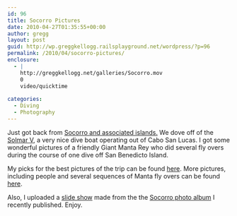 ```yaml
---
id: 96
title: Socorro Pictures
date: 2010-04-27T01:35:55+00:00
author: gregg
layout: post
guid: http://wp.greggkellogg.railsplayground.net/wordpress/?p=96
permalink: /2010/04/socorro-pictures/
enclosure:
  - |
    http://greggkellogg.net/galleries/Socorro.mov
    0
    video/quicktime
    
categories:
  - Diving
  - Photography
---
```

Just got back from [Socorro and associated islands.](http://www.divephotoguide.com/images/news/uploaded/article_4687/524005322.jpg) We dove off of the [Solmar V](http://www.solmarv.com/), a very nice dive boat operating out of Cabo San Lucas. I got some wonderful pictures of a friendly Giant Manta Rey who did several fly overs during the course of one dive off San Benedicto Island.

My picks for the best pictures of the trip can be found [here](http://greggkellogg.net/galleries/Socorro%20Picks/index.html). More pictures, including people and several sequences of Manta fly overs can be found [here](http://greggkellogg.net/galleries/Socorro%202010-04/index.html).

Also, I uploaded a [slide show](http://greggkellogg.net/galleries/Socorro.mov) made from the the [Socorro photo album](http://greggkellogg.net/galleries/Socorro%202010-04/index.html) I recently published. Enjoy.